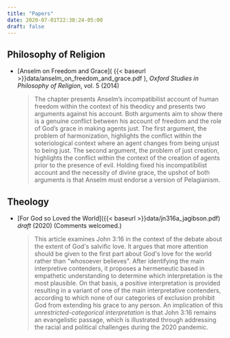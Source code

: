 ```yaml
---
title: "Papers"
date: 2020-07-01T22:38:24-05:00
draft: false
---
```


Philosophy of Religion
------------------------
- [Anselm on Freedom and Grace]( {{< baseurl >}}data/anselm_on_freedom_and_grace.pdf ), _Oxford Studies in Philosophy of Religion_, vol. 5 (2014)
    > The chapter presents Anselm’s incompatibilist account of human freedom within the context of his theodicy and presents two arguments against his account. Both arguments aim to show there is a genuine conflict between his account of freedom and the role of God’s grace in making agents just. The first argument, the problem of harmonization, highlights the conflict within the soteriological context where an agent changes from being unjust to being just. The second argument, the problem of just creation, highlights the conflict within the context of the creation of agents prior to the presence of evil. Holding fixed his incompatibilist account and the necessity of divine grace, the upshot of both arguments is that Anselm must endorse a version of Pelagianism. 

Theology
-------------

- [For God so Loved the World]({{< baseurl >}}data/jn316a_jagibson.pdf) _draft_ (2020) (Comments welcomed.)
    > This article examines John 3:16 in the context of the debate about the extent of God's salvific love. It argues that more attention should be given to the first part about God's love for the world rather than "whosoever believes". After identifying the main interpretive contenders, it proposes a hermeneutic based in empathetic understanding to determine which interpretation is the most plausible. On that basis, a positive interpretation is provided resulting in a variant of one of the main interpretative contenders, according to which none of our categories of exclusion prohibit God from extending his grace to any person. An implication of this *unrestricted-categorical interpretation* is that John 3:16 remains an evangelistic passage, which is illustrated through addressing the racial and political challenges during the 2020 pandemic.  